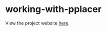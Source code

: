 # working-with-pplacer

View the project website [here](https://kshitijtandon.github.io/working-with-pplacer/).
